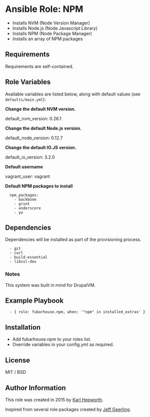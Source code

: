 # Ansible Role: NPM

* Installs NVM (Node Version Manager)
* Installs Node.js (Node Javascript Library)
* Installs NPM (Node Package Manager)
* Installs an array of NPM packages

## Requirements

Requirements are self-contained.

## Role Variables

Available variables are listed below, along with default values (see `defaults/main.yml`):

**Change the default NVM version.**

default_nvm_version: 0.26.1

**Change the default Node.js version.**

default_node_version: 0.12.7

**Change the default IO.JS version.**

default_io_version: 3.2.0

**Default username**

vagrant_user: vagrant

**Default NPM packages to install**

```
  npm_packages:
    - backbone
    - grunt
    - underscore
    - yo
```

## Dependencies

  Dependencies will be installed as part of the provisioning process.

```
  - git
  - curl
  - build-essential
  - libssl-dev
```

  ### Notes

  This system was built in mind for DrupalVM.

## Example Playbook

```
  - { role: fubarhouse.npm, when: '"npm" in installed_extras' }
```

## Installation

  * Add fubarhouse.npm to your roles list.
  * Override variables in your config.yml as required.

## License

MIT / BSD

## Author Information

This role was created in 2015 by [Karl Hepworth](https://twitter.com/fubarhouse).

Inspired from several role packages created by [Jeff Geerling](https://github.com/geerlingguy/).
